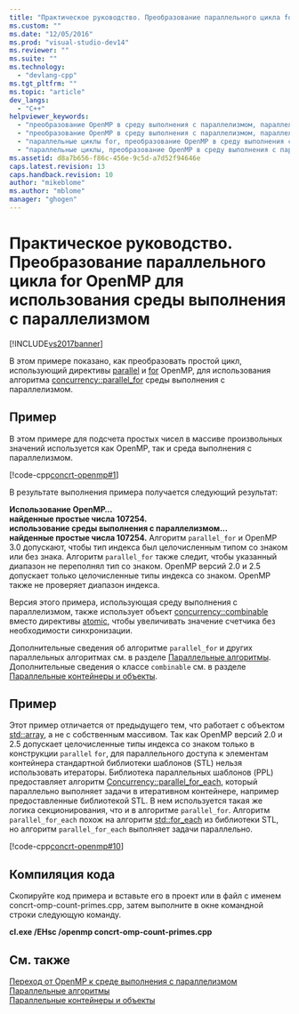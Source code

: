 ```yaml
---
title: "Практическое руководство. Преобразование параллельного цикла for OpenMP для использования среды выполнения с параллелизмом | Microsoft Docs"
ms.custom: ""
ms.date: "12/05/2016"
ms.prod: "visual-studio-dev14"
ms.reviewer: ""
ms.suite: ""
ms.technology: 
  - "devlang-cpp"
ms.tgt_pltfrm: ""
ms.topic: "article"
dev_langs: 
  - "C++"
helpviewer_keywords: 
  - "преобразование OpenMP в среду выполнения с параллелизмом, параллельные циклы for"
  - "преобразование OpenMP в среду выполнения с параллелизмом, параллельные циклы"
  - "параллельные циклы for, преобразование OpenMP в среду выполнения с параллелизмом"
  - "параллельные циклы, преобразование OpenMP в среду выполнения с параллелизмом"
ms.assetid: d8a7b656-f86c-456e-9c5d-a7d52f94646e
caps.latest.revision: 13
caps.handback.revision: 10
author: "mikeblome"
ms.author: "mblome"
manager: "ghogen"
---
```

# Практическое руководство. Преобразование параллельного цикла for OpenMP для использования среды выполнения с параллелизмом
[!INCLUDE[vs2017banner](../../assembler/inline/includes/vs2017banner.md)]

В этом примере показано, как преобразовать простой цикл, использующий директивы [parallel](../../parallel/openmp/reference/parallel.md) и [for](../Topic/for%20\(OpenMP\).md) OpenMP, для использования алгоритма [concurrency::parallel\_for](../Topic/parallel_for%20Function.md) среды выполнения с параллелизмом.  
  
## Пример  
 В этом примере для подсчета простых чисел в массиве произвольных значений используется как OpenMP, так и среда выполнения с параллелизмом.  
  
 [!code-cpp[concrt-openmp#1](../../parallel/concrt/codesnippet/CPP/how-to-convert-an-openmp-parallel-for-loop-to-use-the-concurrency-runtime_1.cpp)]  
  
 В результате выполнения примера получается следующий результат:  
  
  **Использование OpenMP…**  
**найденные простые числа 107254.**  
**использование среды выполнения с параллелизмом...**  
**найденные простые числа 107254.** Алгоритм `parallel_for` и OpenMP 3.0 допускают, чтобы тип индекса был целочисленным типом со знаком или без знака.  Алгоритм `parallel_for` также следит, чтобы указанный диапазон не переполнял тип со знаком.  OpenMP версий 2.0 и 2.5 допускает только целочисленные типы индекса со знаком.  OpenMP также не проверяет диапазон индекса.  
  
 Версия этого примера, использующая среду выполнения с параллелизмом, также использует объект [concurrency::combinable](../../parallel/concrt/reference/combinable-class.md) вместо директивы [atomic](../../parallel/openmp/reference/atomic.md), чтобы увеличивать значение счетчика без необходимости синхронизации.  
  
 Дополнительные сведения об алгоритме `parallel_for` и других параллельных алгоритмах см. в разделе [Параллельные алгоритмы](../Topic/Parallel%20Algorithms.md).  Дополнительные сведения о классе `combinable` см. в разделе [Параллельные контейнеры и объекты](../../parallel/concrt/parallel-containers-and-objects.md).  
  
## Пример  
 Этот пример отличается от предыдущего тем, что работает с объектом [std::array](../../standard-library/array-class-stl.md), а не с собственным массивом.  Так как OpenMP версий 2.0 и 2.5 допускает целочисленные типы индекса со знаком только в конструкции `parallel` `for`, для параллельного доступа к элементам контейнера стандартной библиотеки шаблонов \(STL\) нельзя использовать итераторы.  Библиотека параллельных шаблонов \(PPL\) предоставляет алгоритм [Concurrency::parallel\_for\_each](../Topic/parallel_for_each%20Function.md), который параллельно выполняет задачи в итеративном контейнере, например предоставленные библиотекой STL.  В нем используется такая же логика секционирования, что и в алгоритме `parallel_for`.  Алгоритм `parallel_for_each` похож на алгоритм [std::for\_each](../Topic/for_each.md) из библиотеки STL, но алгоритм `parallel_for_each` выполняет задачи параллельно.  
  
 [!code-cpp[concrt-openmp#10](../../parallel/concrt/codesnippet/CPP/how-to-convert-an-openmp-parallel-for-loop-to-use-the-concurrency-runtime_2.cpp)]  
  
## Компиляция кода  
 Скопируйте код примера и вставьте его в проект  или в файл с именем concrt\-omp\-count\-primes.cpp, затем выполните в окне командной строки следующую команду.  
  
 **cl.exe \/EHsc \/openmp concrt\-omp\-count\-primes.cpp**  
  
## См. также  
 [Переход от OpenMP к среде выполнения с параллелизмом](../../parallel/concrt/migrating-from-openmp-to-the-concurrency-runtime.md)   
 [Параллельные алгоритмы](../Topic/Parallel%20Algorithms.md)   
 [Параллельные контейнеры и объекты](../../parallel/concrt/parallel-containers-and-objects.md)